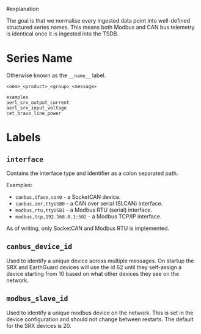 #explanation 

The goal is that we normalise every ingested data point into well-defined structured series names. This means both Modbus and CAN bus telemetry is identical once it is ingested into the TSDB.

# Series Name

Otherwise known as the `__name__` label.

```
<oem>_<product>_<group>_<message>

examples
aerl_srx_output_current
aerl_srx_input_voltage
cet_bravo_line_power
```

# Labels

## `interface`

Contains the interface type and identifier as a colon separated path.

Examples:
- `canbus,iface,can0` - a SocketCAN device.
- `canbus,ser,ttyUSB0` - a CAN over serial (SLCAN) interface.
- `modbus,rtu,ttyUSB1` - a Modbus RTU (serial) interface.
- `modbus,tcp,192.168.0.1:502` - a Modbus TCP/IP interface.

As of writing, only SocketCAN and Modbus RTU is implemented.

## `canbus_device_id`

Used to identify a unique device across multiple messages. On startup the SRX and EarthGuard devices will use the id 62 until they self-assign a device starting from 10 based on what other devices they see on the network.

## `modbus_slave_id`

Used to identify a unique modbus device on the network. This is set in the device configuration and should not change between restarts. The default for the SRX devices is 20.
